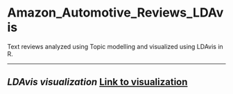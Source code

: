 # Amazon_Automotive_Reviews_LDAvis
Text reviews analyzed using Topic modelling and visualized using LDAvis in R.

---
*LDAvis visualization*
[Link to visualization](https://rawgit.com/mbhushan909/Amazon_Automotive_Reviews_LDAvis/master/Atomotive_5/index.html#topic=0&lambda=0.5&term=)
---
